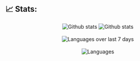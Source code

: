 ## 📈 Stats:
<div align='center'>
<span align='left'>
    <img src='https://github-readme-stats.vercel.app/api?username=SirvanCheraghi&show_icons=true&count_private=true&hide_border=true&show_icons=true&theme=radical' alt='Github stats' align='center' />
</span>
<span align='right'>
    <img src='https://github-readme-streak-stats.herokuapp.com/?user=SirvanCheraghi&show_icons=true&count_private=true&hide_border=true&show_icons=true&theme=radical' alt='Github stats' align='center' />
</span>
</div>
<br />
<div align='center'>
    <img src='https://github-readme-stats.vercel.app/api/wakatime?username=SirvanCheraghi&layout=compact&show_icons=true&count_private=true&hide_border=true&show_icons=true&theme=radical' alt='Languages over last 7 days ' align='center' />
</div>
<br />

<div align='center'>
    <img src='https://github-readme-stats.vercel.app/api/top-langs/?username=SirvanCheraghi&layout=compact&show_icons=true&count_private=true&hide_border=true&show_icons=true&theme=radical' alt='Languages' align='center' />
</div>
<br />
